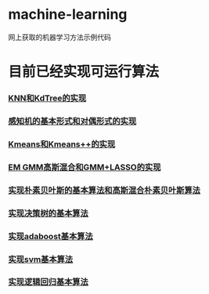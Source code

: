 # machine-learning
网上获取的机器学习方法示例代码

# 目前已经实现可运行算法
### [KNN和KdTree的实现](https://github.com/bob-du/machine_learning_test/tree/master/knn)
### [感知机的基本形式和对偶形式的实现](https://github.com/bob-du/machine_learning_test/tree/master/perceptron)
### [Kmeans和Kmeans++的实现](https://github.com/bob-du/machine_learning_test/tree/master/kmeans)
### [EM GMM高斯混合和GMM+LASSO的实现](https://github.com/bob-du/machine_learning_test/tree/master/em)
### [实现朴素贝叶斯的基本算法和高斯混合朴素贝叶斯算法](https://github.com/bob-du/machine_learning_test/tree/master/naive_bayes)
### [实现决策树的基本算法](https://github.com/bob-du/machine_learning_test/tree/master/decision_tree)
### [实现adaboost基本算法](https://github.com/bob-du/machine_learning_test/tree/master/adaboost)
### [实现svm基本算法](https://github.com/bob-du/machine_learning_test/tree/master/support_vector_machine)
### [实现逻辑回归基本算法](https://github.com/bob-du/machine_learning_test/tree/master/logistic_regression)
